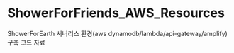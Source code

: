 # ShowerForFriends_AWS_Resources
ShowerForEarth 서버리스 환경(aws dynamodb/lambda/api-gateway/amplify) 구축 코드 자료

